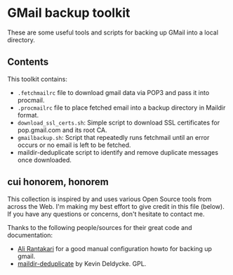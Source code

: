 # GMail backup toolkit

These are some useful tools and scripts for backing up GMail into a local
directory.


## Contents

This toolkit contains:

* ``.fetchmailrc`` file to download gmail data via POP3 and pass it into procmail.
* ``.procmailrc`` file to place fetched email into a backup directory in Maildir
  format.
* ``download_ssl_certs.sh``: Simple script to download SSL certificates for
  pop.gmail.com and its root CA.
* ``gmailbackup.sh``: Script that repeatedly runs fetchmail until an error occurs
  or no email is left to be fetched.
* maildir-deduplicate script to identify and remove duplicate messages once
  downloaded.


## cui honorem, honorem

This collection is inspired by and uses various Open Source tools from
across the Web. I'm making my best effort to give credit in this file
(below). If you have any questions or concerns, don't hesitate to contact
me.

Thanks to the following people/sources for their great code and documentation:

* [Ali Rantakari](http://hasseg.org/blog/post/161/gmail-backups-with-fetchmail-on-os-x/)
  for a good manual configuration howto for backing up gmail.
* [maildir-deduplicate](https://github.com/kdeldycke/maildir-deduplicate)
  by Kevin Deldycke. GPL.

